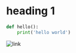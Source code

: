 # heading 1

```py
def hello():
    print('hello world')
```

![link](https://source.unsplash.com/random/300x300)
